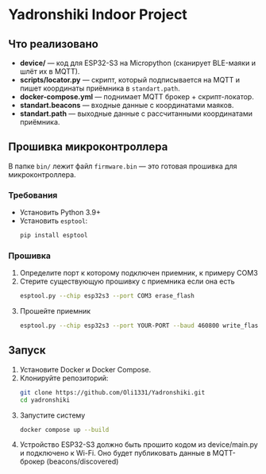 # Yadronshiki Indoor Project

## Что реализовано
- **device/** — код для ESP32-S3 на Micropython (сканирует BLE-маяки и шлёт их в MQTT).
- **scripts/locator.py** — скрипт, который подписывается на MQTT и пишет координаты приёмника в `standart.path`.
- **docker-compose.yml** — поднимает MQTT брокер + скрипт-локатор.
- **standart.beacons** — входные данные с координатами маяков.
- **standart.path** — выходные данные с рассчитанными координатами приёмника.

## Прошивка микроконтроллера 
В папке `bin/` лежит файл `firmware.bin` — это готовая прошивка для микроконтроллера.

### Требования
- Установить Python 3.9+
- Установить `esptool`:
  ```bash
  pip install esptool
  ```

### Прошивка
1. Определите порт к которому подключен приемник, к примеру COM3
2. Стерите существующую прошивку с приемника если она есть
   ```bash
   esptool.py --chip esp32s3 --port COM3 erase_flash
   ```
3. Прошейте приемник
   ```bash
   esptool.py --chip esp32s3 --port YOUR-PORT --baud 460800 write_flash -z 0x0 PATH-TO-FIRMWARE
   ```

## Запуск
1. Установите Docker и Docker Compose.
2. Клонируйте репозиторий:
   ```bash
   git clone https://github.com/Oli1331/Yadronshiki.git
   cd yadronshiki
   ```
3. Запустите систему
   ```bash
   docker compose up --build
   ```
4. Устройство ESP32-S3 должно быть прошито кодом из device/main.py и подключено к Wi-Fi. Оно будет публиковать данные в MQTT-брокер (beacons/discovered)
